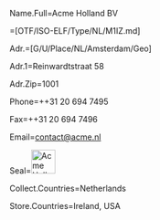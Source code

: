 Name.Full=Acme Holland BV

=[OTF/ISO-ELF/Type/NL/M1IZ.md]

Adr.=[G/U/Place/NL/Amsterdam/Geo]

Adr.1=Reinwardtstraat 58

Adr.Zip=1001

Phone=++31 20 694 7495

Fax=++31 20 694 7496

Email=contact@acme.nl

Seal=<img src="http://www.komshop.nl/WebRoot/StoreNL/Shops/61453885/53FE/FCF4/5BF3/456D/FE5A/C0A8/2BBC/2C9B/8535.jpg" alt="Acme Holland" height="42" width="42">

Collect.Countries=Netherlands

Store.Countries=Ireland, USA